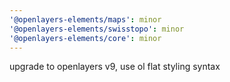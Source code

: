 ```yaml
---
'@openlayers-elements/maps': minor
'@openlayers-elements/swisstopo': minor
'@openlayers-elements/core': minor
---
```


upgrade to openlayers v9, use ol flat styling syntax
